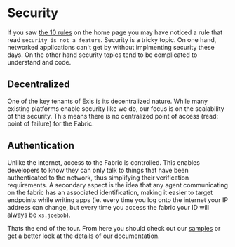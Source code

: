 # Security

If you saw [the 10 rules](/pages/general/Home.md#the-10-rules) on the home page you may have noticed a rule that read `security is not a feature`. Security is a tricky topic. On one hand, networked applications can't get by without implmenting security these days. On the other hand security topics tend to be complicated to understand and code. 

## Decentralized 

One of the key tenants of Exis is its decentralized nature. While many existing platforms enable security like we do, our focus is on the scalability of this security. This means there is no centralized point of access (read: point of failure) for the Fabric.

## Authentication

Unlike the internet, access to the Fabric is controlled. This enables developers to know they can only talk to things that have been authenticated to the network, thus simplifying their verification requirements. A secondary aspect is the idea that any agent communicating on the fabric has an associated identification, making it easier to target endpoints while writing apps (ie. every time you log onto the internet your IP address can change, but every time you access the fabric your ID will always be `xs.joebob`).

<!-- TODO
## Permissions

## Protecting Data: End to End

## Protecting Data: At Rest
-->

Thats the end of the tour. From here you should check out our [samples][samples] or get a better look at the details of our documentation.


<!-- Reference for TOC -->

[samples]:/pages/samples/Samples.md
